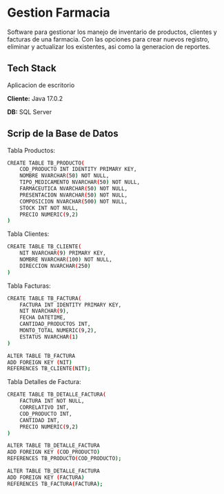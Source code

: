 # Gestion Farmacia

Software para gestionar los manejo de inventario de productos, clientes y facturas de una farmacia. Con las opciones para crear nuevos registro, eliminar y actualizar los existentes, asi como la generacion de reportes.
## Tech Stack
Aplicacion de escritorio

**Cliente:** Java 17.0.2

**DB:** SQL Server




## Scrip de la Base de Datos

Tabla Productos:

```bash
CREATE TABLE TB_PRODUCTO(
    COD_PRODUCTO INT IDENTITY PRIMARY KEY,
    NOMBRE NVARCHAR(50) NOT NULL,
    TIPO_MEDICAMENTO NVARCHAR(50) NOT NULL,
    FARMACEUTICA NVARCHAR(50) NOT NULL,
    PRESENTACION NVARCHAR(50) NOT NULL,
    COMPOSICION NVARCHAR(500) NOT NULL,
    STOCK INT NOT NULL,
    PRECIO NUMERIC(9,2)
)
```
Tabla Clientes:

```bash
CREATE TABLE TB_CLIENTE(
	NIT NVARCHAR(9) PRIMARY KEY,
	NOMBRE NVARCHAR(100) NOT NULL,
	DIRECCION NVARCHAR(250)
)
```
Tabla Facturas:
```bash
CREATE TABLE TB_FACTURA(
	FACTURA INT IDENTITY PRIMARY KEY,
	NIT NVARCHAR(9),
	FECHA DATETIME,
	CANTIDAD_PRODUCTOS INT,
	MONTO_TOTAL NUMERIC(9,2),
	ESTATUS NVARCHAR(1)
)

ALTER TABLE TB_FACTURA
ADD FOREIGN KEY (NIT) 
REFERENCES TB_CLIENTE(NIT);
```

Tabla Detalles de Factura:
```bash
CREATE TABLE TB_DETALLE_FACTURA(
	FACTURA INT NOT NULL,
	CORRELATIVO INT,
	COD_PRODUCTO INT,
	CANTIDAD INT,
	PRECIO NUMERIC(9,2)
)

ALTER TABLE TB_DETALLE_FACTURA
ADD FOREIGN KEY (COD_PRODUCTO) 
REFERENCES TB_PRODUCTO(COD_PRODUCTO);

ALTER TABLE TB_DETALLE_FACTURA
ADD FOREIGN KEY (FACTURA) 
REFERENCES TB_FACTURA(FACTURA);
```
